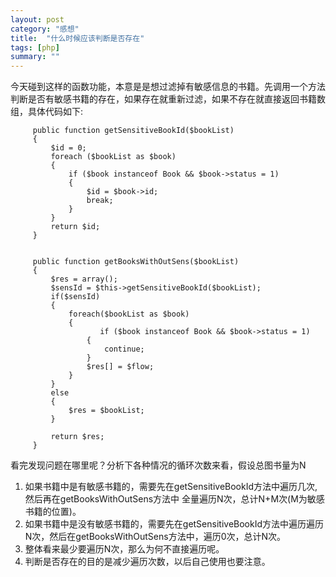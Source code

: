 ```yaml
---
layout: post
category: "感想"
title:  "什么时候应该判断是否存在"
tags: [php]
summary: ""
---
```


今天碰到这样的函数功能，本意是是想过滤掉有敏感信息的书籍。先调用一个方法判断是否有敏感书籍的存在，如果存在就重新过滤，如果不存在就直接返回书籍数组，具体代码如下:

```
     public function getSensitiveBookId($bookList)
     {
         $id = 0;
         foreach ($bookList as $book)
         {
             if ($book instanceof Book && $book->status = 1)
             {
                 $id = $book->id;
                 break;
             }
         }
         return $id;
     }
    
     
     public function getBooksWithOutSens($bookList)
     {
         $res = array();
         $sensId = $this->getSensitiveBookId($bookList);
         if($sensId)
         {
             foreach($bookList as $book)
             {
                    if ($book instanceof Book && $book->status = 1)
                 {
                     continue;
                 }
                 $res[] = $flow;
             }
         }
         else
         {
             $res = $bookList;
         }

         return $res;
     }
```
    
看完发现问题在哪里呢？分析下各种情况的循环次数来看，假设总图书量为N
1. 如果书籍中是有敏感书籍的，需要先在getSensitiveBookId方法中遍历几次,然后再在getBooksWithOutSens方法中 全量遍历N次，总计N+M次(M为敏感书籍的位置)。
2. 如果书籍中是没有敏感书籍的，需要先在getSensitiveBookId方法中遍历遍历N次，然后在getBooksWithOutSens方法中，遍历0次，总计N次。
3. 整体看来最少要遍历N次，那么为何不直接遍历呢。
4. 判断是否存在的目的是减少遍历次数，以后自己使用也要注意。


 


